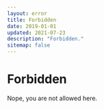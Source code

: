 ```yaml
---
layout: error
title: Forbidden
date: 2019-01-01
updated: 2021-07-23
description: "Forbidden."
sitemap: false
---
```


# Forbidden

Nope, you are not allowed here.
